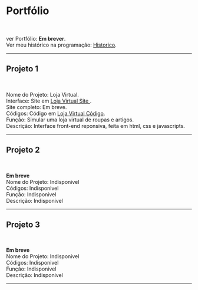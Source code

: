 <h1> Portfólio</h1>

<br>

ver Portfólio: **Em brever**.
<br>
Ver meu histórico na programação: <a href='https://github.com/Rodolfo-desenvolve/python-desktop'>Historico</a>.
<br>

<hr>
<h2>Projeto 1</h2>

<br>

Nome do Projeto: Loja Virtual. <br>
Interface: Site em  <a href='https://rodolfo-desenvolve.github.io/Loja_virtual/'>Loja Virtual Site </a>. <br>
Site completo: Em breve.<br>
Códigos: Código em  <a href='https://github.com/Rodolfo-desenvolve/Loja_virtual'>Loja Virtual Código</a>. <br>
Função: Simular uma loja virtual de roupas e artigos. <br>
Descrição: Interface front-end reponsiva, feita em html, css e javascripts.

<hr>
<h2>Projeto 2</h2>

<br>

**Em breve** <br>
Nome do Projeto: Indisponivel <br>
Códigos: Indisponivel<br>
Função: Indisponivel <br>
Descrição: Indisponivel

<hr>
<h2>Projeto 3</h2>

<br>

**Em breve** <br>
Nome do Projeto: Indisponivel <br>
Códigos: Indisponivel <br>
Função: Indisponivel <br>
Descrição: Indisponivel

<hr>
